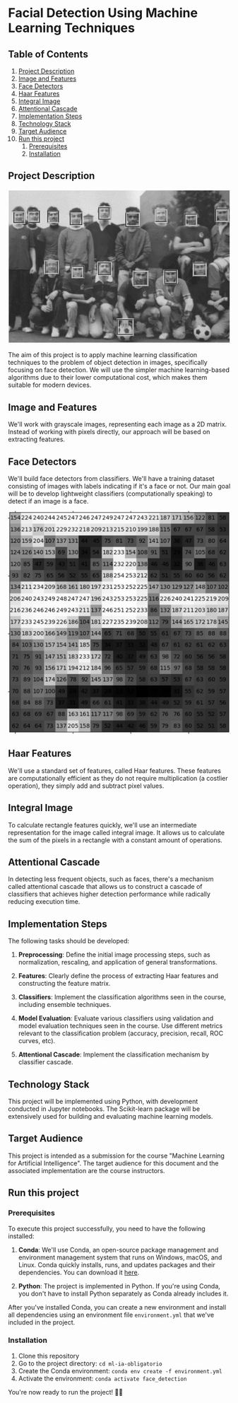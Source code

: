 # Facial Detection Using Machine Learning Techniques

## Table of Contents

1. [Project Description](#project-description)
2. [Image and Features](#image-and-features)
3. [Face Detectors](#face-detectors)
4. [Haar Features](#haar-features)
5. [Integral Image](#integral-image)
6. [Attentional Cascade](#attentional-cascade)
7. [Implementation Steps](#implementation-steps)
8. [Technology Stack](#technology-stack)
9. [Target Audience](#target-audience)
10. [Run this project](#run-this-project)
    1. [Prerequisites](#prerequisites)
    2. [Installation](#installation)

## Project Description

![Team](/assets/team.png)

The aim of this project is to apply machine learning classification techniques to the problem of object detection in images, specifically focusing on face detection. We will use the simpler machine learning-based algorithms due to their lower computational cost, which makes them suitable for modern devices.

## Image and Features

We'll work with grayscale images, representing each image as a 2D matrix. Instead of working with pixels directly, our approach will be based on extracting features.

## Face Detectors

We'll build face detectors from classifiers. We'll have a training dataset consisting of images with labels indicating if it's a face or not. Our main goal will be to develop lightweight classifiers (computationally speaking) to detect if an image is a face.

![Face](/assets/face.png)

## Haar Features

We'll use a standard set of features, called Haar features. These features are computationally efficient as they do not require multiplication (a costlier operation), they simply add and subtract pixel values.

## Integral Image

To calculate rectangle features quickly, we'll use an intermediate representation for the image called integral image. It allows us to calculate the sum of the pixels in a rectangle with a constant amount of operations.

## Attentional Cascade

In detecting less frequent objects, such as faces, there's a mechanism called attentional cascade that allows us to construct a cascade of classifiers that achieves higher detection performance while radically reducing execution time.

## Implementation Steps

The following tasks should be developed:

1. **Preprocessing**: Define the initial image processing steps, such as normalization, rescaling, and application of general transformations.

2. **Features**: Clearly define the process of extracting Haar features and constructing the feature matrix.

3. **Classifiers**: Implement the classification algorithms seen in the course, including ensemble techniques.

4. **Model Evaluation**: Evaluate various classifiers using validation and model evaluation techniques seen in the course. Use different metrics relevant to the classification problem (accuracy, precision, recall, ROC curves, etc).

5. **Attentional Cascade**: Implement the classification mechanism by classifier cascade.

## Technology Stack

This project will be implemented using Python, with development conducted in Jupyter notebooks. The Scikit-learn package will be extensively used for building and evaluating machine learning models.

## Target Audience

This project is intended as a submission for the course "Machine Learning for Artificial Intelligence". The target audience for this document and the associated implementation are the course instructors.

## Run this project

### Prerequisites

To execute this project successfully, you need to have the following installed:

1. **Conda**: We'll use Conda, an open-source package management and environment management system that runs on Windows, macOS, and Linux. Conda quickly installs, runs, and updates packages and their dependencies. You can download it [here](https://docs.conda.io/en/latest/miniconda.html).

2. **Python**: The project is implemented in Python. If you're using Conda, you don't have to install Python separately as Conda already includes it.

After you've installed Conda, you can create a new environment and install all dependencies using an environment file `environment.yml` that we've included in the project.

### Installation

1. Clone this repository
2. Go to the project directory: `cd ml-ia-obligatorio`
3. Create the Conda environment: `conda env create -f environment.yml`
4. Activate the environment: `conda activate face_detection`

You're now ready to run the project! 🚀🚀